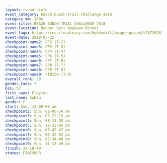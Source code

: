 ```yaml
---
layout: runner-info 
event_category: beach-bunch-trail-challenge-2018 
category_km: 100K 
event-title: BEACH BUNCH TRAIL CHALLENGE 2018 
event-location: Bandar Seri Begawan Brunei 
event-logo: https://res.cloudinary.com/dykbosktl/image/upload/v1573625354/Logo/Logo_qug4sc.jpg 
event-date: 2018-03-25 
checkpoint-name2: CP2 (T-2) 
checkpoint-name3: CP3 (T-3) 
checkpoint-name4: CP4 (T-4) 
checkpoint-name5: CP6 (T-5) 
checkpoint-name6: CP7 (T-6) 
checkpoint-name7: CP8 (T-7) 
checkpoint-name8: CP9 (T-8) 
checkpoint-name9: FINISH (T-9) 
overall_rank: 28
gender_rank: 7
bib: 57
first_name: Eleyina
last_name: Sabtu
gender: F
start: Sun, 12-00-00 am
checkpoint2: Sun, 01-06-34 am
checkpoint3: Sun, 05-22-19 am
checkpoint4: Sun, 08-13-38 am
checkpoint5: Sun, 12-33-05 pm
checkpoint6: Sun, 03-45-47 pm
checkpoint7: Sun, 06-32-52 pm
checkpoint8: Sun, 08-34-48 pm
checkpoint9: Sun, 11-18-49 pm
finish: 23-18-49
status: FINISHER
---
```

